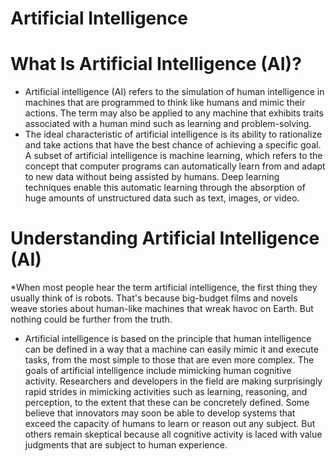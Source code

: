 # Artificial Intelligence
# What Is Artificial Intelligence (AI)?
* Artificial intelligence (AI) refers to the simulation of human intelligence in machines that are programmed to think like humans and mimic their actions. The term may also be applied to any machine that exhibits traits associated with a human mind such as learning and problem-solving.
* The ideal characteristic of artificial intelligence is its ability to rationalize and take actions that have the best chance of achieving a specific goal. A subset of artificial intelligence is machine learning, which refers to the concept that computer programs can automatically learn from and adapt to new data without being assisted by humans. Deep learning techniques enable this automatic learning through the absorption of huge amounts of unstructured data such as text, images, or video.


# Understanding Artificial Intelligence (AI)
*When most people hear the term artificial intelligence, the first thing they usually think of is robots. That's because big-budget films and novels weave stories about human-like machines that wreak havoc on Earth. But nothing could be further from the truth.
* Artificial intelligence is based on the principle that human intelligence can be defined in a way that a machine can easily mimic it and execute tasks, from the most simple to those that are even more complex. The goals of artificial intelligence include mimicking human cognitive activity. Researchers and developers in the field are making surprisingly rapid strides in mimicking activities such as learning, reasoning, and perception, to the extent that these can be concretely defined. Some believe that innovators may soon be able to develop systems that exceed the capacity of humans to learn or reason out any subject. But others remain skeptical because all cognitive activity is laced with value judgments that are subject to human experience.

